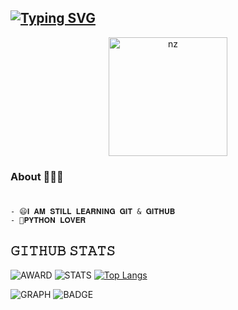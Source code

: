  ## [![Typing SVG](https://readme-typing-svg.herokuapp.com?font=Rockstar-ExtraBold&color=F33A6A&lines=W+E+L+C+O+M+E+T+O+M+Y+P+R+O+F+I+L+E)](https://git.io/typing-svg)

<p align="center">
<img src="https://telegra.ph/file/6deee5ff266a6a964d122.jpg" alt="nz" width="190"/>
</p>

### About 🙋🏻‍♂️
```python

```
###

###
```
- 😄𝐈 𝐀𝐌 𝐒𝐓𝐈𝐋𝐋 𝐋𝐄𝐀𝐑𝐍𝐈𝐍𝐆 𝐆𝐈𝐓 & 𝐆𝐈𝐓𝐇𝐔𝐁
- 🥰𝐏𝐘𝐓𝐇𝐎𝐍 𝐋𝐎𝐕𝐄𝐑
```
## 𝙶𝙸𝚃𝙷𝚄𝙱 𝚂𝚃𝙰𝚃𝚂

![AWARD](https://github-profile-trophy.vercel.app/?username=DARKWEBREBEL)
![STATS](https://github-readme-stats.vercel.app/api?username=DARKWEBREBEL)
[![Top Langs](https://github-readme-stats.vercel.app/api/top-langs/?username=REBEL75&layout=compact&theme=radical)](https://github.com/DARKWEBREBEL)

![GRAPH](https://github-profile-summary-cards.vercel.app/api/cards/profile-details?username=DARKWEBREBEL&theme=vue)
![BADGE]( https://github-readme-streak-stats.herokuapp.com/?user=DARKWEBREBEL)
